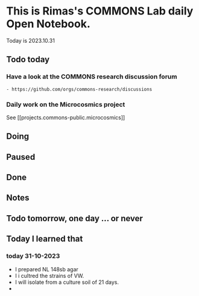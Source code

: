 

# This is Rimas's COMMONS Lab daily Open Notebook.

Today is 2023.10.31

## Todo today

### Have a look at the COMMONS research discussion forum
    - https://github.com/orgs/commons-research/discussions

### Daily work on the Microcosmics project

See [[projects.commons-public.microcosmics]]


###
###

## Doing

## Paused

## Done

## Notes

## Todo tomorrow, one day ... or never 


###
###


## Today I learned that

### today 31-10-2023
- I prepared NL 148sb agar 
- I i cultred the strains of VW.
- I will isolate from a culture soil of 21 days. 
- 